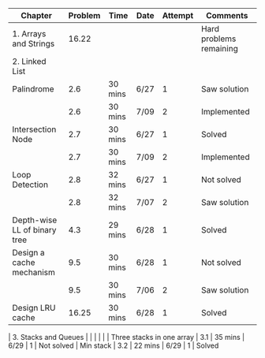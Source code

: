 | Chapter                      | Problem | Time    | Date | Attempt  | Comments                         |
|------------------------------|---------|---------|------|----------|----------------------------------|
| 1. Arrays and Strings        | 16.22   |         |      |          | Hard problems remaining          |
| 2. Linked List               |         |         |      |          |                                  |
| Palindrome                   | 2.6     | 30 mins | 6/27 | 1        | Saw solution                     |
|                              | 2.6     | 30 mins | 7/09 | 2        | Implemented                      |
| Intersection Node            | 2.7     | 30 mins | 6/27 | 1        | Solved                           |
|                              | 2.7     | 30 mins | 7/09 | 2        | Implemented                      |
| Loop Detection               | 2.8     | 32 mins | 6/27 | 1        | Not solved                       |
|                              | 2.8     | 32 mins | 7/07 | 2        | Saw solution                     |
| Depth-wise LL of binary tree | 4.3     | 29 mins | 6/28 | 1        | Solved                           |
| Design a cache mechanism     | 9.5     | 30 mins | 6/28 | 1        | Not solved                       |
|                              | 9.5     | 30 mins | 7/06 | 2        | Saw solution                     |
| Design LRU cache             | 16.25   | 30 mins | 6/28 | 1        | Solved                           |

| 3. Stacks and Queues         |         |         |      |          | 
| Three stacks in one array    | 3.1     | 35 mins | 6/29 | 1        | Not solved
| Min stack                    | 3.2     | 22 mins | 6/29 | 1        | Solved



